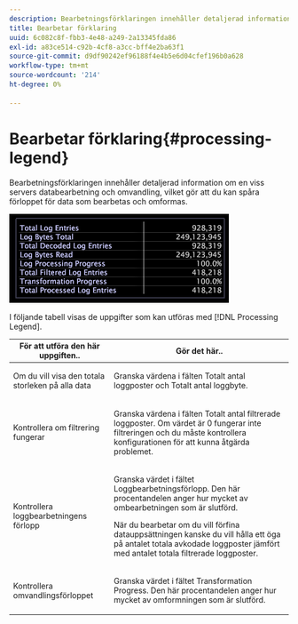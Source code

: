 ```yaml
---
description: Bearbetningsförklaringen innehåller detaljerad information om en viss servers databearbetning och omvandling, vilket gör att du kan spåra förloppet för data som bearbetas och omformas.
title: Bearbetar förklaring
uuid: 6c082c8f-fbb3-4e48-a249-2a13345fda86
exl-id: a83ce514-c92b-4cf8-a3cc-bff4e2ba63f1
source-git-commit: d9df90242ef96188f4e4b5e6d04cfef196b0a628
workflow-type: tm+mt
source-wordcount: '214'
ht-degree: 0%

---
```


# Bearbetar förklaring{#processing-legend}

Bearbetningsförklaringen innehåller detaljerad information om en viss servers databearbetning och omvandling, vilket gör att du kan spåra förloppet för data som bearbetas och omformas.

![](assets/vis_ProcessingLegend.png)

I följande tabell visas de uppgifter som kan utföras med [!DNL Processing Legend].

<table id="table_6149250C44B14C44A3CB1CEF68B280C6"> 
 <thead> 
  <tr> 
   <th colname="col1" class="entry"> För att utföra den här uppgiften.. </th> 
   <th colname="col2" class="entry"> Gör det här.. </th> 
  </tr> 
 </thead>
 <tbody> 
  <tr> 
   <td colname="col1"> <p>Om du vill visa den totala storleken på alla data </p> </td> 
   <td colname="col2"> <p>Granska värdena i fälten <span class="wintitle"> Totalt antal loggposter</span> och <span class="wintitle"> Totalt antal loggbyte</span>. </p> </td> 
  </tr> 
  <tr> 
   <td colname="col1"> <p>Kontrollera om filtrering fungerar </p> </td> 
   <td colname="col2"> <p>Granska värdena i fälten <span class="wintitle"> Totalt antal filtrerade loggposter</span>. Om värdet är 0 fungerar inte filtreringen och du måste kontrollera konfigurationen för att kunna åtgärda problemet. </p> </td> 
  </tr> 
  <tr> 
   <td colname="col1"> <p>Kontrollera loggbearbetningens förlopp </p> </td> 
   <td colname="col2"> <p>Granska värdet i fältet <span class="wintitle"> Loggbearbetningsförlopp</span>. Den här procentandelen anger hur mycket av ombearbetningen som är slutförd. </p> <p>När du bearbetar om du vill förfina datauppsättningen kanske du vill hålla ett öga på antalet <span class="wintitle"> totala avkodade loggposter</span> jämfört med antalet <span class="wintitle"> totala filtrerade loggposter</span>. </p> </td> 
  </tr> 
  <tr> 
   <td colname="col1"> <p>Kontrollera omvandlingsförloppet </p> </td> 
   <td colname="col2"> <p>Granska värdet i fältet <span class="wintitle"> Transformation Progress</span>. Den här procentandelen anger hur mycket av omformningen som är slutförd. </p> </td> 
  </tr> 
 </tbody> 
</table>
